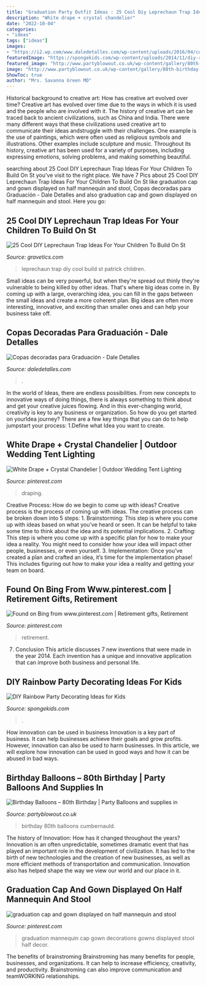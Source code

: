 ```yaml
---
title: "Graduation Party Outfit Ideas : 25 Cool Diy Leprechaun Trap Ideas For Your Children To Build On St"
description: "White drape + crystal chandelier"
date: "2022-10-04"
categories:
- "ideas"
tags: ["ideas"]
images:
- "https://i2.wp.com/www.daledetalles.com/wp-content/uploads/2016/04/copa-para-graduacion1.jpg"
featuredImage: "https://spongekids.com/wp-content/uploads/2014/11/diy-rainbow-party-decorating-ideas/5-rainbow-table-decor.jpg"
featured_image: "http://www.partyblowout.co.uk/wp-content/gallery/80th-birthday-1/2016-06-11-17.52.57-1.jpg"
image: "http://www.partyblowout.co.uk/wp-content/gallery/80th-birthday-1/2016-06-11-17.52.57-1.jpg"
ShowToc: true
author: "Mrs. Savanna Green MD"
---
```



Historical background to creative art: How has creative art evolved over time?
Creative art has evolved over time due to the ways in which it is used and the people who are involved with it. The history of creative art can be traced back to ancient civilizations, such as China and India. There were many different ways that these civilizations used creative art to communicate their ideas andstruggle with their challenges. One example is the use of paintings, which were often used as religious symbols and illustrations. Other examples include sculpture and music. Throughout its history, creative art has been used for a variety of purposes, including expressing emotions, solving problems, and making something beautiful.

	

		
searching about 25 Cool DIY Leprechaun Trap Ideas For Your Children To Build On St you've visit to the right place. We have 7 Pics about 25 Cool DIY Leprechaun Trap Ideas For Your Children To Build On St like graduation cap and gown displayed on half mannequin and stool, Copas decoradas para Graduación - Dale Detalles and also graduation cap and gown displayed on half mannequin and stool. Here you go:
		
    
## 25 Cool DIY Leprechaun Trap Ideas For Your Children To Build On St

<img loading=lazy src="https://www.gravetics.com/wp-content/uploads/2017/08/Cool-DIY-Leprechaun-Trap-Ideas.jpg" onerror="this.onerror=null;this.src='https://tse1.mm.bing.net/th?id=OIP.qnJlA0Ut1-3iTaTM4vKmKgAAAA&amp;pid=15.1';" alt="25 Cool DIY Leprechaun Trap Ideas For Your Children To Build On St">

_Source: gravetics.com_

>leprechaun trap diy cool build st patrick children. 

	

Small ideas can be very powerful, but when they're spread out thinly they're vulnerable to being killed by other ideas. That's where big ideas come in. By coming up with a large, overarching idea, you can fill in the gaps between the small ideas and create a more coherent plan. Big ideas are often more interesting, innovative, and exciting than smaller ones and can help your business take off.

    
## Copas Decoradas Para Graduación - Dale Detalles

<img loading=lazy src="https://i2.wp.com/www.daledetalles.com/wp-content/uploads/2016/04/copa-para-graduacion1.jpg" onerror="this.onerror=null;this.src='https://tse1.mm.bing.net/th?id=OIP.N-YzMS5RobjEZsV8LRc5NwHaJ5&amp;pid=15.1';" alt="Copas decoradas para Graduación - Dale Detalles">

_Source: daledetalles.com_

>. 

	

In the world of Ideas, there are endless possibilities. From new concepts to innovative ways of doing things, there is always something to think about and get your creative juices flowing. And in this ever-changing world, creativity is key to any business or organization. So how do you get started on yourIdea journey? There are a few key things that you can do to help jumpstart your process: 1.Define what Idea you want to create.

    
## White Drape + Crystal Chandelier | Outdoor Wedding Tent Lighting

<img loading=lazy src="https://i.pinimg.com/736x/4e/0d/e5/4e0de5506d2b5cff23ebc7be28abecef.jpg" onerror="this.onerror=null;this.src='https://tse3.mm.bing.net/th?id=OIP.7ok3mevJLJC74adbyOI8-gHaLH&amp;pid=15.1';" alt="White Drape + Crystal Chandelier | Outdoor Wedding Tent Lighting">

_Source: pinterest.com_

>draping. 

	

Creative Process: How do we begin to come up with ideas?
Creative process is the process of coming up with ideas. The creative process can be broken down into 5 steps: 1. Brainstorming: This step is where you come up with ideas based on what you’ve heard or seen. It can be helpful to take some time to think about the idea and its potential implications. 2. Crafting: This step is where you come up with a specific plan for how to make your idea a reality. You might need to consider how your idea will impact other people, businesses, or even yourself. 3. Implementation: Once you’ve created a plan and crafted an idea, it’s time for the implementation phase! This includes figuring out how to make your idea a reality and getting your team on board. 
    
## Found On Bing From Www.pinterest.com | Retirement Gifts, Retirement

<img loading=lazy src="https://i.pinimg.com/736x/74/6a/8d/746a8d340c8ba5d8775466512b5e494a--retirement-gifts-teacher-retirement.jpg" onerror="this.onerror=null;this.src='https://tse1.mm.bing.net/th?id=OIP.UjwWqTHNJWv11y43O71R8gHaJ3&amp;pid=15.1';" alt="Found on Bing from www.pinterest.com | Retirement gifts, Retirement">

_Source: pinterest.com_

>retirement. 

	

7. Conclusion
This article discusses 7 new inventions that were made in the year 2014. Each invention has a unique and innovative application that can improve both business and personal life.

    
## DIY Rainbow Party Decorating Ideas For Kids

<img loading=lazy src="https://spongekids.com/wp-content/uploads/2014/11/diy-rainbow-party-decorating-ideas/5-rainbow-table-decor.jpg" onerror="this.onerror=null;this.src='https://tse4.mm.bing.net/th?id=OIP.nMuxdESfSZj1uaUReL2v-AHaLI&amp;pid=15.1';" alt="DIY Rainbow Party Decorating Ideas for Kids">

_Source: spongekids.com_

>. 

	

How innovation can be used in business
Innovation is a key part of business. It can help businesses achieve their goals and grow profits. However, innovation can also be used to harm businesses. In this article, we will explore how innovation can be used in good ways and how it can be abused in bad ways.

    
## Birthday Balloons – 80th Birthday | Party Balloons And Supplies In

<img loading=lazy src="http://www.partyblowout.co.uk/wp-content/gallery/80th-birthday-1/2016-06-11-17.52.57-1.jpg" onerror="this.onerror=null;this.src='https://tse3.mm.bing.net/th?id=OIP.2XH-E9yEJnJ4DpYh7koEaAAAAA&amp;pid=15.1';" alt="Birthday Balloons – 80th Birthday | Party Balloons and supplies in">

_Source: partyblowout.co.uk_

>birthday 80th balloons cumbernauld. 

	

The history of Innovation: How has it changed throughout the years?
Innovation is an often unpredictable, sometimes dramatic event that has played an important role in the development of civilization. It has led to the birth of new technologies and the creation of new businesses, as well as more efficient methods of transportation and communication. Innovation also has helped shape the way we view our world and our place in it.

    
## Graduation Cap And Gown Displayed On Half Mannequin And Stool

<img loading=lazy src="https://i.pinimg.com/736x/97/fb/ff/97fbffbd04c34b690e017e6b11c0cdf0.jpg" onerror="this.onerror=null;this.src='https://tse4.mm.bing.net/th?id=OIP.LbUS6mjcUPFk4wAGGO4hwwHaNK&amp;pid=15.1';" alt="graduation cap and gown displayed on half mannequin and stool">

_Source: pinterest.com_

>graduation mannequin cap gown decorations gowns displayed stool half decor. 

	

The benefits of brainstroming
Brainstroming has many benefits for people, businesses, and organizations. It can help to increase efficiency, creativity, and productivity. Brainstroming can also improve communication and teamWORKING relationships.

